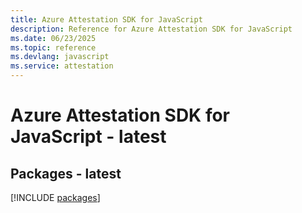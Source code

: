 ```yaml
---
title: Azure Attestation SDK for JavaScript
description: Reference for Azure Attestation SDK for JavaScript
ms.date: 06/23/2025
ms.topic: reference
ms.devlang: javascript
ms.service: attestation
---
```

# Azure Attestation SDK for JavaScript - latest
## Packages - latest
[!INCLUDE [packages](attestation-index.md)]